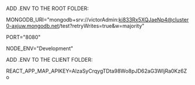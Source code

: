 ADD .ENV TO THE ROOT FOLDER:

MONGODB_URI="mongodb+srv://victorAdmin:ki833Rx5XQJaeNp4@cluster0-axjuw.mongodb.net/test?retryWrites=true&w=majority"

PORT="8080"

NODE_ENV="Development"

ADD .ENV TO THE CLIENT FOLDER:

REACT_APP_MAP_APIKEY=AIzaSyCrqygTDta98Wo8pJD62aG3WIjRa0Kz6Zo
